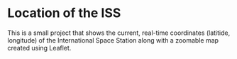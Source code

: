 # Location of the ISS

This is a small project that shows the current, real-time coordinates (latitide, longitude) of the International Space Station along with a zoomable map created using Leaflet.
